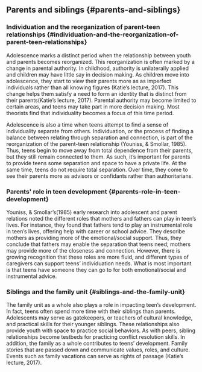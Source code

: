 ## Parents and siblings {#parents-and-siblings}

### Individuation and the reorganization of parent-teen relationships {#individuation-and-the-reorganization-of-parent-teen-relationships}

Adolescence marks a distinct period when the relationship between youth and parents becomes reorganized. This reorganization is often marked by a change in parental authority. In childhood, authority is unilaterally applied and children may have little say in decision making. As children move into adolescence, they start to view their parents more as as imperfect individuals rather than all knowing figures (Katie’s lecture, 2017). This change helps them satisfy a need to form an identity that is distinct from their parents(Katie’s lecture, 2017). Parental authority may become limited to certain areas, and teens may take part in more decision making. Most theorists find that individuality becomes a focus of this time period.

Adolescence is also a time when teens attempt to find a sense of individuality separate from others. Individuation, or the process of finding a balance between relating through separation and connection, is part of the reorganization of the parent-teen relationship (Youniss, &amp; Smollar, 1985). Thus, teens begin to move away from total dependence from their parents, but they still remain connected to them. As such, it’s important for parents to provide teens some separation and space to have a private life. At the same time, teens do not require total separation. Over time, they come to see their parents more as advisors or confidants rather than authoritarians.

### Parents&#039; role in teen development {#parents-role-in-teen-development}

Youniss, &amp; Smollar’s(1985) early research into adolescent and parent relations noted the different roles that mothers and fathers can play in teen’s lives. For instance, they found that fathers tend to play an instrumental role in teen’s lives, offering help with career or school advice. They describe mothers as providing more of the emotional/social support. Thus, they conclude that fathers may enable the separation that teens need; mothers may provide more of the closeness and connection. However, there is growing recognition that these roles are more fluid, and different types of caregivers can support teens’ individuation needs. What is most important is that teens have someone they can go to for both emotional/social and instrumental advice.

### Siblings and the family unit {#siblings-and-the-family-unit}

The family unit as a whole also plays a role in impacting teen’s development. In fact, teens often spend more time with their siblings than parents. Adolescents may serve as gatekeepers, or teachers of cultural knowledge, and practical skills for their younger siblings. These relationships also provide youth with space to practice social behaviors. As with peers, sibling relationships become testbeds for practicing conflict resolution skills. In addition, the family as a whole contributes to teens’ development. Family stories that are passed down and communicate values, roles, and culture. Events such as family vacations can serve as rights of passage (Katie’s lecture, 2017).